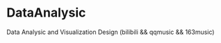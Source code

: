 # DataAnalysic
Data Analysic and Visualization Design (bilibili &amp;&amp; qqmusic &amp;&amp; 163music)
